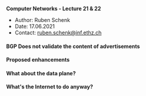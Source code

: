 **Computer Networks - Lecture 21 & 22**

- Author: Ruben Schenk
- Date: 17.06.2021
- Contact: ruben.schenk@inf.ethz.ch

#### BGP Does not validate the content of advertisements

#### Proposed enhancements

#### What about the data plane?

#### What's the Internet to do anyway?